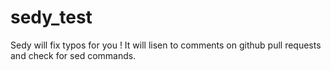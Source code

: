 # sedy_test

Sedy will fix typos for you !
It will lisen to comments on github pull requests and check for sed commands.
